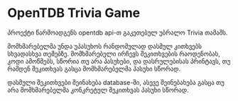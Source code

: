 # OpenTDB Trivia Game

პროექტი წარმოადგენს opentdb api-თ გაკეთებულ უბრალო Trivia თამაშს. 

მომხმარებელმა უნდა უპასუხოს რანდომულად დასმულ კითხვებს სხვადასხვა თემებზე. მომხმარებელი ირჩევს შეკითხვების რაოდენობას, კოდი ამოწმებს, სწორია თუ არა პასუხები, და დასრულებისას პრინტავს, თუ რამდენ შეკითხვას გასცა მომხმარებელმა პასუხი სწორად.

დასმული შეკითხვები შეინახება database-ში, ასევე შეინებახება გასცა თუ არა მომხმარებელმა კონკრეტულ შეკითხვას პასუხი სწორად.

